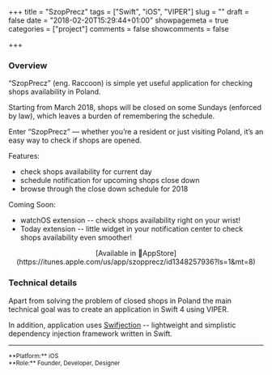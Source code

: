 +++
title = "SzopPrecz"
tags = ["Swift", "iOS", "VIPER"]
slug = ""
draft = false
date = "2018-02-20T15:29:44+01:00"
showpagemeta = true
categories = ["project"]
comments = false
showcomments = false

+++

### Overview
“SzopPrecz” (eng. Raccoon) is simple yet useful application for checking shops availability in Poland.
        
Starting from March 2018, shops will be closed on some Sundays (enforced by law), which leaves a burden of remembering the schedule.
        
Enter “SzopPrecz” — whether you’re a resident or just visiting Poland, it’s an easy way to check if shops are opened.
        
Features:

- check shops availability for current day
- schedule notification for upcoming shops close down
- browse through the close down schedule for 2018
        
Coming Soon:

- watchOS extension -- check shops availability right on your wrist!
- Today extension -- little widget in your notification center to check shops availability even smoother!


<center>[Available in AppStore](https://itunes.apple.com/us/app/szopprecz/id1348257936?ls=1&mt=8)</center>

### Technical details

Apart from solving the problem of closed shops in Poland the main technical goal was to create an application in Swift 4 using VIPER.

In addition, application uses [Swifjection](https://github.com/ApplauseOSS/Swifjection) -- lightweight and simplistic dependency injection framework written in Swift.

---
<sup>
**Platform:** iOS</br>
**Role:** Founder, Developer, Designer
</sup>